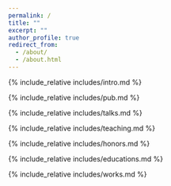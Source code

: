 ```yaml
---
permalink: /
title: ""
excerpt: ""
author_profile: true
redirect_from: 
  - /about/
  - /about.html
---
```


<span class='anchor' id='about-me'></span>
{% include_relative includes/intro.md %}

{% include_relative includes/pub.md %}

{% include_relative includes/talks.md %}

{% include_relative includes/teaching.md %}

{% include_relative includes/honors.md %}

{% include_relative includes/educations.md %}

{% include_relative includes/works.md %}

